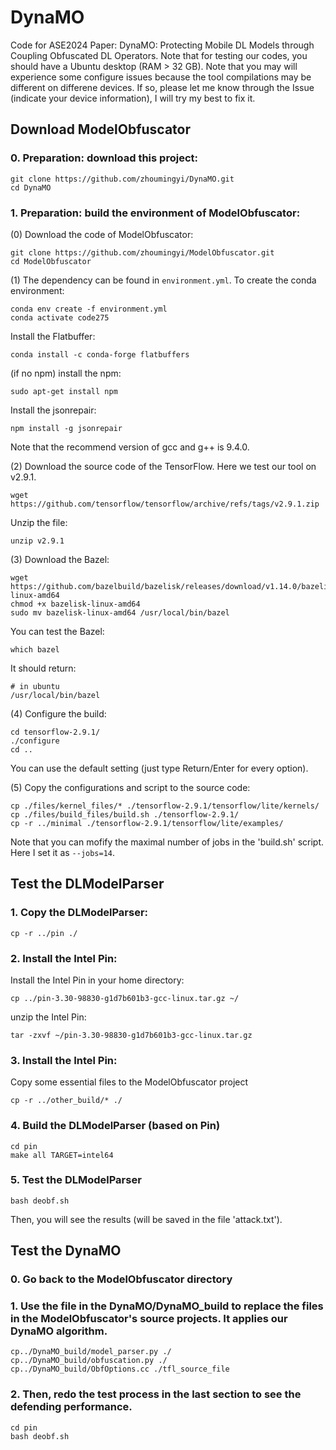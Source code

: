 # DynaMO
Code for ASE2024 Paper: DynaMO: Protecting Mobile DL Models through Coupling Obfuscated DL Operators. 
Note that for testing our codes, you should have a Ubuntu desktop (RAM > 32 GB). Note that you may will experience some configure issues because the tool compilations may be different on differene devices. If so, please let me know through the Issue (indicate your device information), I will try my best to fix it.

## Download ModelObfuscator

### 0. Preparation: download this project:

```
git clone https://github.com/zhoumingyi/DynaMO.git
cd DynaMO
```


### 1. Preparation: build the environment of ModelObfuscator:

(0) Download the code of ModelObfuscator:

```
git clone https://github.com/zhoumingyi/ModelObfuscator.git
cd ModelObfuscator
```

(1) The dependency can be found in `environment.yml`. To create the conda environment:

```
conda env create -f environment.yml
conda activate code275
```

Install the Flatbuffer:

```
conda install -c conda-forge flatbuffers
```

(if no npm) install the npm:

```
sudo apt-get install npm
```

Install the jsonrepair:

```
npm install -g jsonrepair
```

Note that the recommend version of gcc and g++ is 9.4.0.


(2) Download the source code of the TensorFlow. Here we test our tool on v2.9.1.

```
wget https://github.com/tensorflow/tensorflow/archive/refs/tags/v2.9.1.zip
```

Unzip the file:

```
unzip v2.9.1
```

(3) Download the Bazel:

```
wget https://github.com/bazelbuild/bazelisk/releases/download/v1.14.0/bazelisk-linux-amd64
chmod +x bazelisk-linux-amd64
sudo mv bazelisk-linux-amd64 /usr/local/bin/bazel
```

You can test the Bazel:

```
which bazel
```

It should return:

```
# in ubuntu
/usr/local/bin/bazel
```

(4) Configure the build:

```
cd tensorflow-2.9.1/
./configure
cd ..
```

You can use the default setting (just type Return/Enter for every option).

(5) Copy the configurations and script to the source code:  

```
cp ./files/kernel_files/* ./tensorflow-2.9.1/tensorflow/lite/kernels/
cp ./files/build_files/build.sh ./tensorflow-2.9.1/
cp -r ../minimal ./tensorflow-2.9.1/tensorflow/lite/examples/
```

Note that you can mofify the maximal number of jobs in the 'build.sh' script. Here I set it as `--jobs=14`. 


## Test the DLModelParser

### 1. Copy the DLModelParser:

```
cp -r ../pin ./
```

### 2. Install the Intel Pin:

Install the Intel Pin in your home directory:

```
cp ../pin-3.30-98830-g1d7b601b3-gcc-linux.tar.gz ~/
```

unzip the Intel Pin:

```
tar -zxvf ~/pin-3.30-98830-g1d7b601b3-gcc-linux.tar.gz
```

### 3. Install the Intel Pin:

Copy some essential files to the ModelObfuscator project

```
cp -r ../other_build/* ./
```

### 4. Build the DLModelParser (based on Pin)

```
cd pin
make all TARGET=intel64
```

### 5. Test the DLModelParser

```
bash deobf.sh
```

Then, you will see the results (will be saved in the file 'attack.txt'). 

## Test the DynaMO

### 0. Go back to the ModelObfuscator directory

### 1. Use the file in the DynaMO/DynaMO_build to replace the files in the ModelObfuscator's source projects. It applies our DynaMO algorithm.

```
cp../DynaMO_build/model_parser.py ./
cp../DynaMO_build/obfuscation.py ./
cp../DynaMO_build/ObfOptions.cc ./tfl_source_file
```

### 2. Then, redo the test process in the last section to see the defending performance.

```
cd pin
bash deobf.sh
```